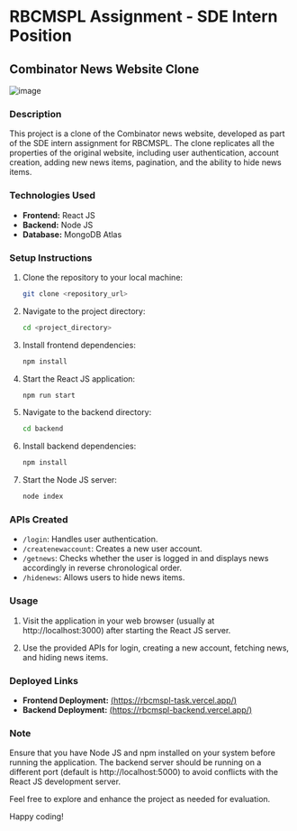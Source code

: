 # RBCMSPL Assignment - SDE Intern Position

## Combinator News Website Clone
![image](https://github.com/Sar-thak-3/RBCMSPL-Task/assets/100359818/00ce2207-a7b4-49fe-8f29-b880552ae158)


### Description

This project is a clone of the Combinator news website, developed as part of the SDE intern assignment for RBCMSPL. The clone replicates all the properties of the original website, including user authentication, account creation, adding new news items, pagination, and the ability to hide news items.

### Technologies Used

- **Frontend:** React JS
- **Backend:** Node JS
- **Database:** MongoDB Atlas

### Setup Instructions

1. Clone the repository to your local machine:

    ```bash
    git clone <repository_url>
    ```

2. Navigate to the project directory:

    ```bash
    cd <project_directory>
    ```

3. Install frontend dependencies:

    ```bash
    npm install
    ```

4. Start the React JS application:

    ```bash
    npm run start
    ```

5. Navigate to the backend directory:

    ```bash
    cd backend
    ```

6. Install backend dependencies:

    ```bash
    npm install
    ```

7. Start the Node JS server:

    ```bash
    node index
    ```

### APIs Created

- `/login`: Handles user authentication.
- `/createnewaccount`: Creates a new user account.
- `/getnews`: Checks whether the user is logged in and displays news accordingly in reverse chronological order.
- `/hidenews`: Allows users to hide news items.

### Usage

1. Visit the application in your web browser (usually at http://localhost:3000) after starting the React JS server.

2. Use the provided APIs for login, creating a new account, fetching news, and hiding news items.

### Deployed Links

- **Frontend Deployment:** [(https://rbcmspl-task.vercel.app/)](https://rbcmspl-task.vercel.app/)
- **Backend Deployment:** [(https://rbcmspl-backend.vercel.app/)](https://rbcmspl-backend.vercel.app/)


### Note

Ensure that you have Node JS and npm installed on your system before running the application. The backend server should be running on a different port (default is http://localhost:5000) to avoid conflicts with the React JS development server.

Feel free to explore and enhance the project as needed for evaluation.

Happy coding!
